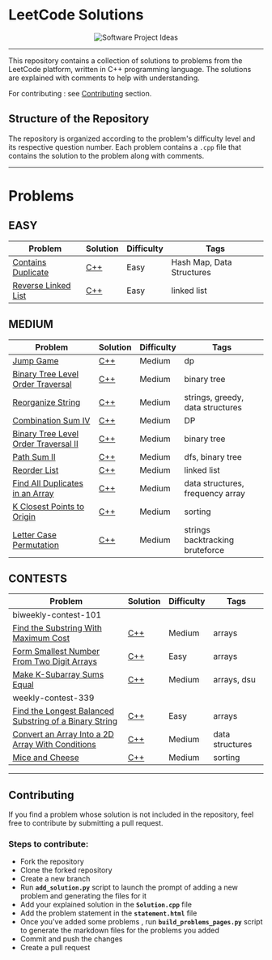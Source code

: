 # LeetCode Solutions

<div align="center">
  <img src="https://user-images.githubusercontent.com/65515933/228696522-e369c0b8-edf2-4c5e-99fc-e329ceac819a.png" alt="Software Project Ideas">
</div>

---

This repository contains a collection of solutions to problems from the LeetCode platform, written in C++ programming language. The solutions are explained with comments to help with understanding.

For contributing : see [Contributing](#Contributing) section.

## Structure of the Repository

The repository is organized according to the problem's difficulty level and its respective question number. Each problem contains a `.cpp` file that contains the solution to the problem along with comments.

---
# Problems
<!-- PROBLEMS START -->
## EASY
| Problem | Solution | Difficulty | Tags |
| ------- | -------- | ---------- | ---- |
| [Contains Duplicate](./easy/contains_duplicates/contains_duplicates.md) | [C++](./easy/contains_duplicates/contains_duplicates.md) | Easy | Hash Map, Data Structures |
| [Reverse Linked List](./easy/reverse_linked_list/reverse_linked_list.md) | [C++](./easy/reverse_linked_list/reverse_linked_list.md) | Easy | linked list |

## MEDIUM
| Problem | Solution | Difficulty | Tags |
| ------- | -------- | ---------- | ---- |
| [Jump Game](./medium/jump_game/jump_game.md) | [C++](./medium/jump_game/jump_game.md) | Medium | dp |
| [Binary Tree Level Order Traversal](./medium/binary_tree_level_order_traversal/binary_tree_level_order_traversal.md) | [C++](./medium/binary_tree_level_order_traversal/binary_tree_level_order_traversal.md) | Medium | binary tree |
| [Reorganize String](./medium/reorganize_string/reorganize_string.md) | [C++](./medium/reorganize_string/reorganize_string.md) | Medium | strings, greedy, data structures |
| [Combination Sum IV](./medium/combination-sum-iv.cpp/combination-sum-iv.cpp.md) | [C++](./medium/combination-sum-iv.cpp/combination-sum-iv.cpp.md) | Medium | DP |
| [Binary Tree Level Order Traversal II](./medium/binary_tree_level_order_traversal_ii/binary_tree_level_order_traversal_ii.md) | [C++](./medium/binary_tree_level_order_traversal_ii/binary_tree_level_order_traversal_ii.md) | Medium | binary tree |
| [Path Sum II](./medium/path_sum_ii/path_sum_ii.md) | [C++](./medium/path_sum_ii/path_sum_ii.md) | Medium | dfs, binary tree |
| [Reorder List](./medium/reorder_list/reorder_list.md) | [C++](./medium/reorder_list/reorder_list.md) | Medium | linked list |
| [Find All Duplicates in an Array](./medium/find_all_duplicates_in_an_array/find_all_duplicates_in_an_array.md) | [C++](./medium/find_all_duplicates_in_an_array/find_all_duplicates_in_an_array.md) | Medium | data structures, frequency array |
| [K Closest Points to Origin](./medium/k_closest_points_to_origin/k_closest_points_to_origin.md) | [C++](./medium/k_closest_points_to_origin/k_closest_points_to_origin.md) | Medium | sorting |
| [Letter Case Permutation](./medium/letter_case_permutation/letter_case_permutation.md) | [C++](./medium/letter_case_permutation/letter_case_permutation.md) | Medium | strings backtracking bruteforce |

## CONTESTS
| Problem | Solution | Difficulty | Tags |
| ------- | -------- | ---------- | ---- |
| biweekly-contest-101 | | | |
| [Find the Substring With Maximum Cost](./contest/biweekly-contest-101/find_the_substring_with_maximum_cost/find_the_substring_with_maximum_cost.md) | [C++](./contest/biweekly-contest-101/find_the_substring_with_maximum_cost/find_the_substring_with_maximum_cost.md) | Medium | arrays |
| [Form Smallest Number From Two Digit Arrays](./contest/biweekly-contest-101/form_smallest_number_from_two_digit_arrays/form_smallest_number_from_two_digit_arrays.md) | [C++](./contest/biweekly-contest-101/form_smallest_number_from_two_digit_arrays/form_smallest_number_from_two_digit_arrays.md) | Easy | arrays |
| [Make K-Subarray Sums Equal](./contest/biweekly-contest-101/make_k-subarray_sums_equal/make_k-subarray_sums_equal.md) | [C++](./contest/biweekly-contest-101/make_k-subarray_sums_equal/make_k-subarray_sums_equal.md) | Medium | arrays, dsu |
| weekly-contest-339 | | | |
| [Find the Longest Balanced Substring of a Binary String](./contest/weekly-contest-339/find_the_longest_balanced_substring_of_a_binary_string/find_the_longest_balanced_substring_of_a_binary_string.md) | [C++](./contest/weekly-contest-339/find_the_longest_balanced_substring_of_a_binary_string/find_the_longest_balanced_substring_of_a_binary_string.md) | Easy | arrays |
| [Convert an Array Into a 2D Array With Conditions](./contest/weekly-contest-339/convert_an_array_into_a_2d_array_with_conditions/convert_an_array_into_a_2d_array_with_conditions.md) | [C++](./contest/weekly-contest-339/convert_an_array_into_a_2d_array_with_conditions/convert_an_array_into_a_2d_array_with_conditions.md) | Medium | data structures |
| [Mice and Cheese](./contest/weekly-contest-339/mice_and_cheese/mice_and_cheese.md) | [C++](./contest/weekly-contest-339/mice_and_cheese/mice_and_cheese.md) | Medium | sorting |

<!-- PROBLEMS END -->

---

## Contributing <a name="Contributing"></a>

If you find a problem whose solution is not included in the repository, feel free to contribute by submitting a pull request.

### Steps to contribute:

- Fork the repository
- Clone the forked repository
- Create a new branch
- Run **`add_solution.py`** script to launch the prompt of adding a new problem and generating the files for it
- Add your explained solution in the **`Solution.cpp`** file
- Add the problem statement in the **`statement.html`** file
- Once you've added some problems , run **`build_problems_pages.py`** script to generate the markdown files for the problems you added
- Commit and push the changes
- Create a pull request




